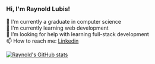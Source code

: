 ### Hi, I'm Raynold Lubis!

🔭 I'm currently a graduate in computer science <br>
🌱 I'm currently learning web development <br>
🤔 I’m looking for help with learning full-stack development <br>
📫 How to reach me: [Linkedin](https://www.linkedin.com/in/raynold-lubis/) 

[![Raynold's GitHub stats](https://github-readme-stats.vercel.app/api?username=raynold-lubis&show_icons=true&theme=radical)](https://github.com/raynold-lubis/github-readme-stats)
<!--
**raynold-lubis/raynold-lubis** is a ✨ _special_ ✨ repository because its `README.md` (this file) appears on your GitHub profile.

Here are some ideas to get you started:

- 🔭 I’m currently working on ...
- 🌱 I’m currently learning ...
- 👯 I’m looking to collaborate on ...
- 🤔 I’m looking for help with ...
- 💬 Ask me about ...
- 📫 How to reach me: ...
- 😄 Pronouns: ...
- ⚡ Fun fact: ...
-->
